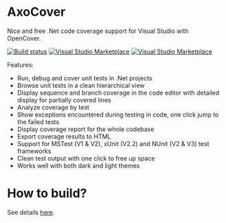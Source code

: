 # AxoCover
Nice and free .Net code coverage support for Visual Studio with OpenCover.

[![Build status](https://ci.appveyor.com/api/projects/status/o315jyp6fswhf3ws/branch/master?svg=true)](https://ci.appveyor.com/project/axodox/axocover/branch/master)
[![Visual Studio Marketplace](https://img.shields.io/vscode-marketplace/v/axodox1.AxoCover.svg)](https://marketplace.visualstudio.com/items?itemName=axodox1.AxoCover)
[![Visual Studio Marketplace](https://img.shields.io/vscode-marketplace/r/axodox1.AxoCover.svg)](https://marketplace.visualstudio.com/items?itemName=axodox1.AxoCover)

Features:
* Run, debug and cover unit tests in .Net projects
* Browse unit tests in a clean hierarchical view
* Display sequence and branch coverage in the code editor with detailed display for partially covered lines
* Analyze coverage by test
* Show exceptions encountered during testing in code, one click jump to the failed tests
* Display coverage report for the whole codebase
* Export coverage results to HTML
* Support for MSTest (V1 & V2), xUnit (V2.2) and NUnit (V2 & V3) test frameworks
* Clean test output with one click to free up space
* Works well with both dark and light themes

# How to build?
See details [here](https://github.com/axodox/AxoCover/wiki/Building-the-code).
